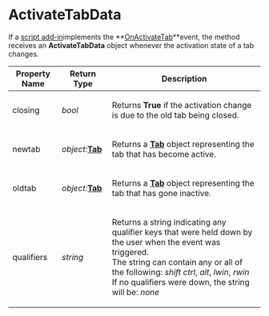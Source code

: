 # ActivateTabData

If a [script add-in](/Manual/scripting/script_add-ins/README.md)implements the **[OnActivateTab](../scripting_events/onactivatetab.md)**event, the method receives an **ActivateTabData** object whenever the activation state of a tab changes.

<table>
<thead><tr><th>
Property Name</th><th>
Return Type</th><th>
Description
</th></tr></thead><tbody><tr><td>
closing</td><td>

*bool*</td><td>

Returns **True** if the activation change is due to the old tab being closed.
</td></tr><tr><td>
newtab</td><td>

*object:***[Tab](tab.md)**</td><td>

Returns a **[Tab](tab.md)** object representing the tab that has become active.
</td></tr><tr><td>
oldtab</td><td>

*object:***[Tab](tab.md)**</td><td>

Returns a **[Tab](tab.md)** object representing the tab that has gone inactive.
</td></tr><tr><td>
qualifiers</td><td>

*string*</td><td>

Returns a string indicating any qualifier keys that were held down by the user when the event was triggered.  
The string can contain any or all of the following: *shift* *ctrl*, *alt*, *lwin*, *rwin*  
If no qualifiers were down, the string will be: *none*
</td></tr></tbody>
</table>

